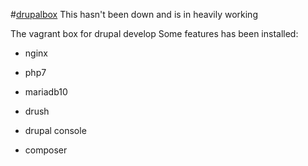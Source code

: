 #[drupalbox](http://www.drupalbox.org)
This hasn't been down and is in heavily working

The vagrant box for drupal develop
Some features has been installed:
  

- nginx
  

- php7
  

- mariadb10
  

- drush
 

- drupal console
  

- composer
